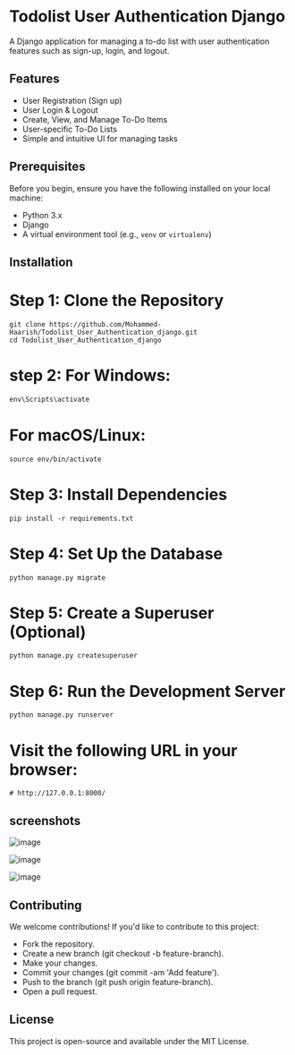 # Todolist User Authentication Django

A Django application for managing a to-do list with user authentication features such as sign-up, login, and logout.

## Features

- User Registration (Sign up)
- User Login & Logout
- Create, View, and Manage To-Do Items
- User-specific To-Do Lists
- Simple and intuitive UI for managing tasks

## Prerequisites

Before you begin, ensure you have the following installed on your local machine:

- Python 3.x
- Django
- A virtual environment tool (e.g., `venv` or `virtualenv`)

## Installation

# Step 1: Clone the Repository
```
git clone https://github.com/Mohammed-Haarish/Todolist_User_Authentication_django.git
cd Todolist_User_Authentication_django

```
# step 2: For Windows:
```python -m venv env
env\Scripts\activate

```
# For macOS/Linux:
```python3 -m venv env
source env/bin/activate
```
# Step 3: Install Dependencies
```
pip install -r requirements.txt

```
# Step 4: Set Up the Database
```
python manage.py migrate

```
# Step 5: Create a Superuser (Optional)
```
python manage.py createsuperuser

```
# Step 6: Run the Development Server
```
python manage.py runserver

```
# Visit the following URL in your browser:
```
# http://127.0.0.1:8000/

```
## screenshots

![image](https://github.com/user-attachments/assets/862dafcb-7422-4d38-b2c4-9efe55cb66da)

![image](https://github.com/user-attachments/assets/1750e3a3-715d-4140-b964-65cf458b647b)

![image](https://github.com/user-attachments/assets/3e22cf64-fdaf-4226-abc8-85f997c15540)

## Contributing
We welcome contributions! If you'd like to contribute to this project:

- Fork the repository.
- Create a new branch (git checkout -b feature-branch).
- Make your changes.
- Commit your changes (git commit -am 'Add feature').
- Push to the branch (git push origin feature-branch).
- Open a pull request.

## License
This project is open-source and available under the MIT License.






